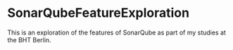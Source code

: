 # SonarQubeFeatureExploration
This is an exploration of the features of SonarQube as part of my studies at the BHT Berlin.
